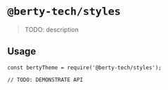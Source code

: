 # `@berty-tech/styles`

> TODO: description

## Usage

```
const bertyTheme = require('@berty-tech/styles');

// TODO: DEMONSTRATE API
```
